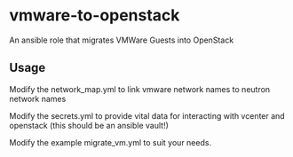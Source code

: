 # vmware-to-openstack
An ansible role that migrates VMWare Guests into OpenStack

## Usage
Modify the network_map.yml to link vmware network names to neutron network names

Modify the secrets.yml to provide vital data for interacting with vcenter and openstack (this should be an ansible vault!)

Modify the example migrate_vm.yml to suit your needs.


